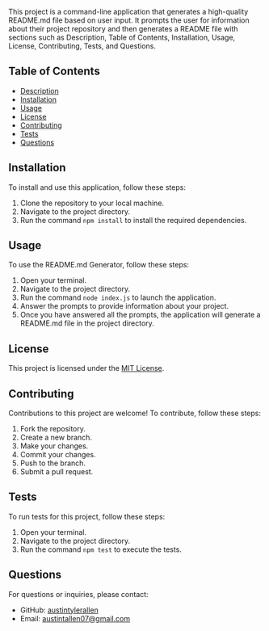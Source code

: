 This project is a command-line application that generates a high-quality README.md file based on user input. It prompts the user for information about their project repository and then generates a README file with sections such as Description, Table of Contents, Installation, Usage, License, Contributing, Tests, and Questions.

## Table of Contents

- [Description](#description)
- [Installation](#installation)
- [Usage](#usage)
- [License](#license)
- [Contributing](#contributing)
- [Tests](#tests)
- [Questions](#questions)

## Installation

To install and use this application, follow these steps:

1. Clone the repository to your local machine.
2. Navigate to the project directory.
3. Run the command `npm install` to install the required dependencies.

## Usage

To use the README.md Generator, follow these steps:

1. Open your terminal.
2. Navigate to the project directory.
3. Run the command `node index.js` to launch the application.
4. Answer the prompts to provide information about your project.
5. Once you have answered all the prompts, the application will generate a README.md file in the project directory.

## License

This project is licensed under the [MIT License](https://opensource.org/licenses/MIT).

## Contributing

Contributions to this project are welcome! To contribute, follow these steps:

1. Fork the repository.
2. Create a new branch.
3. Make your changes.
4. Commit your changes.
5. Push to the branch.
6. Submit a pull request.

## Tests

To run tests for this project, follow these steps:

1. Open your terminal.
2. Navigate to the project directory.
3. Run the command `npm test` to execute the tests.

## Questions

For questions or inquiries, please contact:

- GitHub: [austintylerallen](https://github.com/austintylerallen)
- Email: austintallen07@gmail.com